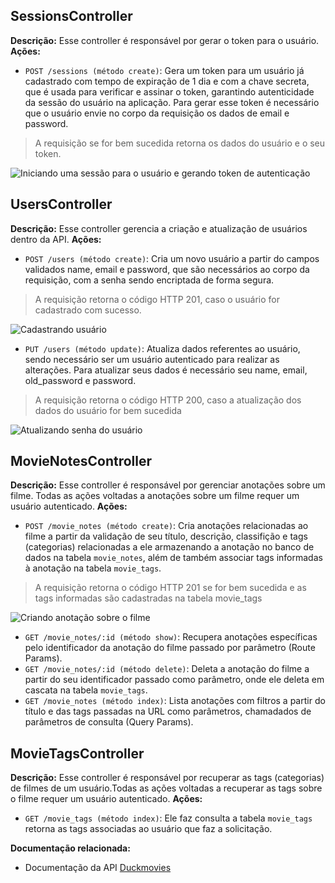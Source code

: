 ## SessionsController

**Descrição:** Esse controller é responsável por gerar o token para o usuário. 
**Ações:**
* `POST /sessions (método create)`: Gera um token para um usuário já cadastrado com tempo de expiração de 1 dia e com a chave secreta, que é usada para verificar e assinar o token, garantindo autenticidade da sessão do usuário na aplicação. Para gerar esse token é necessário que o usuário envie no corpo da requisição os dados de email e password. 
> A requisição se for bem sucedida retorna os dados do usuário e o seu token.

![Iniciando uma sessão para o usuário e gerando token de autenticação](https://imgur.com/PstWP2x)

## UsersController

**Descrição:** Esse controller gerencia a criação e atualização de usuários dentro da API.
**Ações:**
* `POST /users (método create)`: Cria um novo usuário a partir do campos validados name, email e password, que são necessários ao corpo da requisição, com a senha sendo encriptada de forma segura.
> A requisição retorna o código HTTP 201, caso o usuário for cadastrado com sucesso.

![Cadastrando usuário](https://imgur.com/TFpGdtb)

* `PUT /users (método update)`: Atualiza dados referentes ao usuário, sendo necessário ser um usuário autenticado para realizar as alterações. Para atualizar seus dados é necessário seu name, email, old_password e password.
> A requisição retorna o código HTTP 200, caso a atualização dos dados do usuário for bem sucedida

![Atualizando senha do usuário](https://imgur.com/zyP9YOQ)

## MovieNotesController

**Descrição:** Esse controller é responsável por gerenciar anotações sobre um filme. Todas as ações voltadas a anotações sobre um filme requer um usuário autenticado.
**Ações:**
* `POST /movie_notes (método create)`: Cria anotações relacionadas ao filme a partir da validação de seu título, descrição, classifição e tags (categorias) relacionadas a ele armazenando a anotação no banco de dados na tabela `movie_notes`, além de também associar tags informadas à anotação na tabela `movie_tags`.
> A requisição retorna o código HTTP 201 se for bem sucedida e as tags informadas são cadastradas na tabela movie_tags

![Criando anotação sobre o filme](https://imgur.com/f1nwXaz)

* `GET /movie_notes/:id (método show)`: Recupera anotações específicas pelo identificador da anotação do filme passado por parâmetro (Route Params).
* `GET /movie_notes/:id (método delete)`: Deleta a anotação do filme a partir do seu identificador passado como parâmetro, onde ele deleta em cascata na tabela `movie_tags`.
* `GET /movie_notes (método index)`: Lista anotações com filtros a partir do título e das tags passadas na URL como parâmetros, chamadados de parâmetros de consulta (Query Params).

## MovieTagsController

**Descrição:** Esse controller é responsável por recuperar as tags (categorias) de filmes de um usuário.Todas as ações voltadas a recuperar as tags sobre o filme requer um usuário autenticado.
**Ações:**
* `GET /movie_tags (método index)`: Ele faz consulta a tabela `movie_tags` retorna as tags associadas ao usuário que faz a solicitação.

**Documentação relacionada:**

* Documentação da API [Duckmovies](https://www.notion.so/DuckMovies-508dedb0c2be4076be7a69d7386d76dc)
